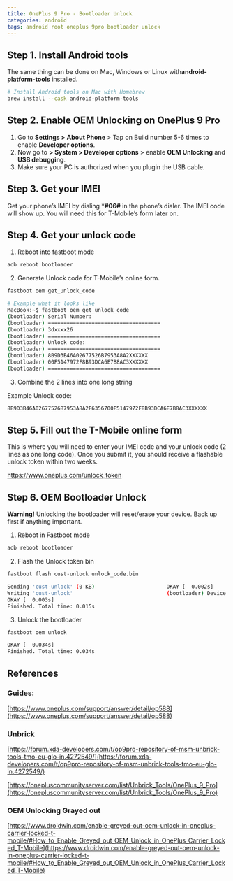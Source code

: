 ```yaml
---
title: OnePlus 9 Pro - Bootloader Unlock
categories: android
tags: android root oneplus 9pro bootloader unlock
---
```


## Step 1. Install Android tools
The same thing can be done on Mac, Windows or Linux with**android-platform-tools** installed.

```bash
# Install Android tools on Mac with Homebrew
brew install --cask android-platform-tools
```

## Step 2. Enable OEM Unlocking on OnePlus 9 Pro

1. Go to **Settings > About Phone** > Tap on Build number 5-6 times to enable **Developer options**.
2. Now go to **> System  > Developer options** > enable **OEM Unlocking** and **USB debugging**.
3. Make sure your PC is authorized when you plugin the USB cable.


## Step 3. Get your IMEI

Get your phone’s IMEI by dialing ***#06#** in the phone’s dialer. The IMEI code will show up. You will need this for T-Mobile’s form later on.


## Step 4. Get your unlock code

1. Reboot into fastboot mode
```bash
adb reboot bootloader
```

2. Generate Unlock code for T-Mobile’s online form.

```bash
fastboot oem get_unlock_code

# Example what it looks like
MacBook:~$ fastboot oem get_unlock_code
(bootloader) Serial Number:
(bootloader) ====================================
(bootloader) 3dxxxx26
(bootloader) ====================================
(bootloader) Unlock code:
(bootloader) ====================================
(bootloader) 8B9D3B46A02677526B7953A8A2XXXXXX
(bootloader) 00F5147972F8B93DCA6E7B8AC3XXXXXX
(bootloader) ====================================
```
3. Combine the 2 lines into one long string

Example Unlock code:  
```bash
8B9D3B46A02677526B7953A8A2F6356700F5147972F8B93DCA6E7B8AC3XXXXXX
```

## Step 5. Fill out the T-Mobile online form

This is where you will need to enter your IMEI code and your unlock code (2 lines as one long code). Once you submit it, you should receive a flashable unlock token within two weeks.

https://www.oneplus.com/unlock_token


## Step 6. OEM Bootloader Unlock

**Warning!** Unlocking the bootloader will reset/erase your device. Back up first if anything important.

1. Reboot in Fastboot mode
```bash
adb reboot bootloader
```
2. Flash the Unlock token bin
```bash
fastboot flash cust-unlock unlock_code.bin 

Sending 'cust-unlock' (0 KB)                       OKAY [  0.002s]
Writing 'cust-unlock'                              (bootloader) Device is unlocked.
OKAY [  0.003s]
Finished. Total time: 0.015s
```

3. Unlock the bootloader

```bash
fastboot oem unlock

OKAY [  0.034s]
Finished. Total time: 0.034s
```


## References

### Guides: 
[https://www.oneplus.com/support/answer/detail/op588](https://www.oneplus.com/support/answer/detail/op588)

###  Unbrick
[https://forum.xda-developers.com/t/op9pro-repository-of-msm-unbrick-tools-tmo-eu-glo-in.4272549/](https://forum.xda-developers.com/t/op9pro-repository-of-msm-unbrick-tools-tmo-eu-glo-in.4272549/)

[https://onepluscommunityserver.com/list/Unbrick_Tools/OnePlus_9_Pro](https://onepluscommunityserver.com/list/Unbrick_Tools/OnePlus_9_Pro)


### OEM Unlocking Grayed out
[https://www.droidwin.com/enable-greyed-out-oem-unlock-in-oneplus-carrier-locked-t-mobile/#How_to_Enable_Greyed_out_OEM_Unlock_in_OnePlus_Carrier_Locked_T-Mobile](https://www.droidwin.com/enable-greyed-out-oem-unlock-in-oneplus-carrier-locked-t-mobile/#How_to_Enable_Greyed_out_OEM_Unlock_in_OnePlus_Carrier_Locked_T-Mobile)

